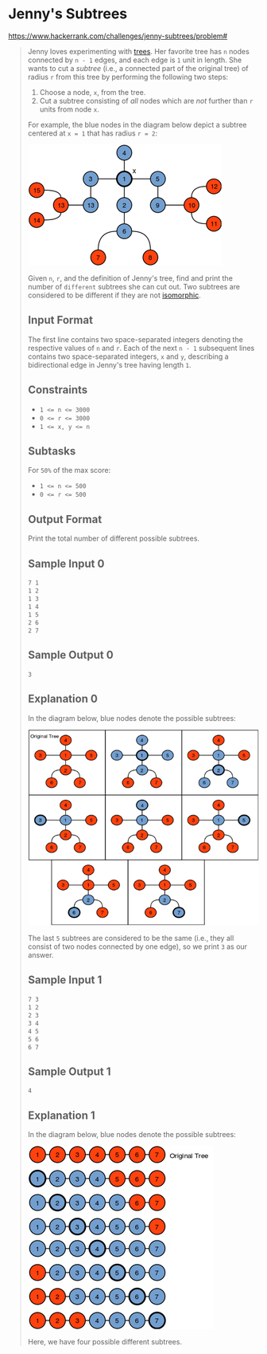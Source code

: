 
# Jenny's Subtrees

https://www.hackerrank.com/challenges/jenny-subtrees/problem#

> Jenny loves experimenting with [trees](https://en.wikipedia.org/wiki/Tree_%28graph_theory%29). Her favorite tree has `n` nodes connected by `n - 1` edges, and each edge is `1` unit in length. She wants to cut a _subtree_ (i.e., a connected part of the original tree) of radius `r` from this tree by performing the following two steps:
>
> 1. Choose a node, `x`, from the tree.
> 1. Cut a subtree consisting of _all_ nodes which are _not_ further than `r` units from node `x`.
>
> For example, the blue nodes in the diagram below depict a subtree centered at `x = 1` that has radius `r = 2`:
>
> ![](./images/jennys-subtrees-1.png)
>
> Given `n`, `r`, and the definition of Jenny's tree, find and print the number of `different` subtrees she can cut out. Two subtrees are considered to be different if they are not [isomorphic](https://en.wikipedia.org/wiki/Graph_isomorphism).
>
> ## Input Format
>
> The first line contains two space-separated integers denoting the respective values of `n` and `r`.
> Each of the next `n - 1` subsequent lines contains two space-separated integers, `x` and `y`, describing a bidirectional edge in Jenny's tree having length `1`.
>
> ## Constraints
>
> * `1 <= n <= 3000`
> * `0 <= r <= 3000`
> * `1 <= x, y <= n`
>
> ## Subtasks
>
> For `50%` of the max score:
>
> * `1 <= n <= 500`
> * `0 <= r <= 500`
>
> ## Output Format
>
> Print the total number of different possible subtrees.
>
> ## Sample Input 0
>
> ```
> 7 1
> 1 2
> 1 3
> 1 4
> 1 5
> 2 6
> 2 7
> ```
>
> ## Sample Output 0
>
> ```
> 3
> ```
>
> ## Explanation 0
>
> In the diagram below, blue nodes denote the possible subtrees:
>
> ![](./images/jennys-subtrees-2.png)
>
> The last `5` subtrees are considered to be the same (i.e., they all consist of two nodes connected by one edge), so we print `3` as our answer.
>
> ## Sample Input 1
>
> ```
> 7 3
> 1 2
> 2 3
> 3 4
> 4 5
> 5 6
> 6 7
> ```
>
> ## Sample Output 1
>
> ```
> 4
> ```
>
> ## Explanation 1
>
> In the diagram below, blue nodes denote the possible subtrees:
>
> ![](./images/jennys-subtrees-3.png)
>
> Here, we have four possible different subtrees.
